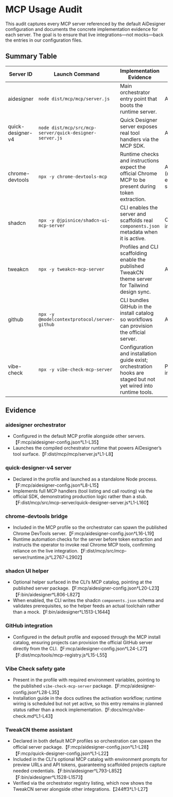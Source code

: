 # MCP Usage Audit

This audit captures every MCP server referenced by the default AiDesigner configuration and documents the concrete implementation evidence for each server. The goal is to ensure that live integrations—not mocks—back the entries in our configuration files.

## Summary Table

| Server ID         | Launch Command                                          | Implementation Evidence                                                                                          | Usage Status                      |
| ----------------- | ------------------------------------------------------- | ---------------------------------------------------------------------------------------------------------------- | --------------------------------- |
| aidesigner        | `node dist/mcp/mcp/server.js`                           | Main orchestrator entry point that boots the runtime server.                                                     | Active                            |
| quick-designer-v4 | `node dist/mcp/src/mcp-server/quick-designer-server.js` | Quick Designer server exposes real tool handlers via the MCP SDK.                                                | Active                            |
| chrome-devtools   | `npx -y chrome-devtools-mcp`                            | Runtime checks and instructions expect the official Chrome MCP to be present during token extraction.            | Active (requires external server) |
| shadcn            | `npx -y @jpisnice/shadcn-ui-mcp-server`                 | CLI enables the server and scaffolds real `components.json` metadata when it is active.                          | Opt-in, implemented               |
| tweakcn           | `npx -y tweakcn-mcp-server`                             | Profiles and CLI scaffolding enable the published TweakCN theme server for Tailwind design sync.                 | Available                         |
| github            | `npx -y @modelcontextprotocol/server-github`            | CLI bundles GitHub in the install catalog so workflows can provision the official server.                        | Available                         |
| vibe-check        | `npx -y vibe-check-mcp-server`                          | Configuration and installation guide exist; orchestration hooks are staged but not yet wired into runtime tools. | Planned integration               |

## Evidence

### aidesigner orchestrator

- Configured in the default MCP profile alongside other servers.【F:mcp/aidesigner-config.json†L1-L35】
- Launches the compiled orchestrator runtime that powers AiDesigner’s tool surface.【F:dist/mcp/mcp/server.js†L1-L8】

### quick-designer-v4 server

- Declared in the profile and launched as a standalone Node process.【F:mcp/aidesigner-config.json†L8-L15】
- Implements full MCP handlers (tool listing and call routing) via the official SDK, demonstrating production logic rather than a stub.【F:dist/mcp/src/mcp-server/quick-designer-server.js†L1-L160】

### chrome-devtools bridge

- Included in the MCP profile so the orchestrator can spawn the published Chrome DevTools server.【F:mcp/aidesigner-config.json†L16-L19】
- Runtime automation checks for the server before token extraction and instructs the operator to invoke real Chrome MCP tools, confirming reliance on the live integration.【F:dist/mcp/src/mcp-server/runtime.js†L2767-L2902】

### shadcn UI helper

- Optional helper surfaced in the CLI’s MCP catalog, pointing at the published server package.【F:mcp/aidesigner-config.json†L20-L23】【F:bin/aidesigner†L806-L827】
- When enabled, the CLI writes the shadcn `components.json` schema and validates prerequisites, so the helper feeds an actual toolchain rather than a mock.【F:bin/aidesigner†L1513-L1644】

### GitHub integration

- Configured in the default profile and exposed through the MCP install catalog, ensuring projects can provision the official GitHub server directly from the CLI.【F:mcp/aidesigner-config.json†L24-L27】【F:dist/mcp/tools/mcp-registry.js†L15-L55】

### Vibe Check safety gate

- Present in the profile with required environment variables, pointing to the published `vibe-check-mcp-server` package.【F:mcp/aidesigner-config.json†L28-L35】
- Installation guide in the docs outlines the activation workflow; runtime wiring is scheduled but not yet active, so this entry remains in planned status rather than a mock implementation.【F:docs/mcp/vibe-check.md†L1-L43】

### TweakCN theme assistant

- Declared in both default MCP profiles so orchestration can spawn the official server package.【F:mcp/aidesigner-config.json†L1-L28】【F:mcp/quick-designer-config.json†L1-L22】
- Included in the CLI's optional MCP catalog with environment prompts for preview URLs and API tokens, guaranteeing scaffolded projects capture needed credentials.【F:bin/aidesigner†L793-L852】【F:bin/aidesigner†L1528-L1573】
- Verified via the orchestrator registry listing, which now shows the TweakCN server alongside other integrations.【244ff3†L1-L27】
